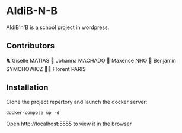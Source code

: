 # AldiB-N-B

AldiB'n'B is a school project in wordpress.

## Contributors 

🐈 Giselle MATIAS
🍫 Johanna MACHADO
🏀 Maxence NHO
🔫 Benjamin SYMCHOWICZ
🐱‍👤 Florent PARIS

## Installation

Clone the project repertory and launch the docker server:

```shell
docker-compose up -d
```

Open http://localhost:5555 to view it in the browser
